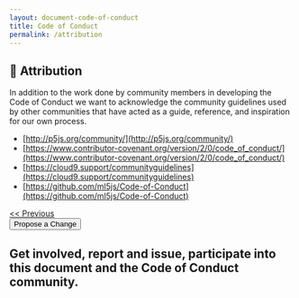 ```yaml
---
layout: document-code-of-conduct
title: Code of Conduct
permalink: /attribution
---
```


## <a name="attribution">🔗 Attribution</a>

In addition to the work done by community members in developing the Code of Conduct we want to acknowledge the community guidelines used by other communities that have acted as a guide, reference, and inspiration for our own process.

- [http://p5js.org/community/](http://p5js.org/community/)
- [https://www.contributor-covenant.org/version/2/0/code_of_conduct/](https://www.contributor-covenant.org/version/2/0/code_of_conduct/)
- [https://cloud9.support/communityguidelines](https://cloud9.support/communityguidelines)
- [https://github.com/ml5js/Code-of-Conduct](https://github.com/ml5js/Code-of-Conduct)

<!-- Links buttons for next section in Code of Conduct -->
<div class="next-previous-div">
    <a class="next-previous-links" href="./development">
        << Previous</a> 
        <!-- <a class="next-previous-links" href="/attribution/">Next >>
    </a> -->
</div>
<section class="contribution-section">
    <button class="contribution-button">Propose a Change</button>
    <h1 class="contribution-text">Get involved, report and issue, participate into this document and the
        Code of Conduct community.</h1>
</section>